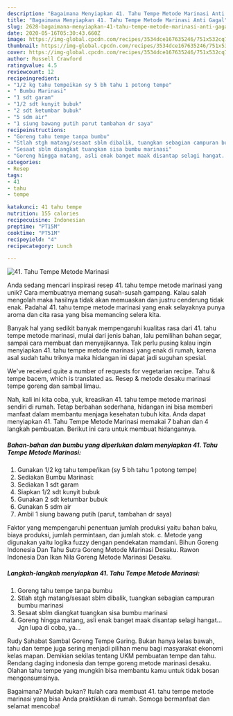 ```yaml
---
description: "Bagaimana Menyiapkan 41. Tahu Tempe Metode Marinasi Anti Gagal"
title: "Bagaimana Menyiapkan 41. Tahu Tempe Metode Marinasi Anti Gagal"
slug: 2628-bagaimana-menyiapkan-41-tahu-tempe-metode-marinasi-anti-gagal
date: 2020-05-16T05:30:43.660Z
image: https://img-global.cpcdn.com/recipes/3534dce167635246/751x532cq70/41-tahu-tempe-metode-marinasi-foto-resep-utama.jpg
thumbnail: https://img-global.cpcdn.com/recipes/3534dce167635246/751x532cq70/41-tahu-tempe-metode-marinasi-foto-resep-utama.jpg
cover: https://img-global.cpcdn.com/recipes/3534dce167635246/751x532cq70/41-tahu-tempe-metode-marinasi-foto-resep-utama.jpg
author: Russell Crawford
ratingvalue: 4.5
reviewcount: 12
recipeingredient:
- "1/2 kg tahu tempeikan sy 5 bh tahu 1 potong tempe"
- " Bumbu Marinasi"
- "1 sdt garam"
- "1/2 sdt kunyit bubuk"
- "2 sdt ketumbar bubuk"
- "5 sdm air"
- "1 siung bawang putih parut tambahan dr saya"
recipeinstructions:
- "Goreng tahu tempe tanpa bumbu"
- "Stlah stgh matang/sesaat sblm dibalik, tuangkan sebagian campuran bumbu marinasi"
- "Sesaat sblm diangkat tuangkan sisa bumbu marinasi"
- "Goreng hingga matang, asli enak banget maak disantap selagi hangat... Jgn lupa di coba, ya..."
categories:
- Resep
tags:
- 41
- tahu
- tempe

katakunci: 41 tahu tempe 
nutrition: 155 calories
recipecuisine: Indonesian
preptime: "PT15M"
cooktime: "PT51M"
recipeyield: "4"
recipecategory: Lunch

---
```



![41. Tahu Tempe Metode Marinasi](https://img-global.cpcdn.com/recipes/3534dce167635246/751x532cq70/41-tahu-tempe-metode-marinasi-foto-resep-utama.jpg)

Anda sedang mencari inspirasi resep 41. tahu tempe metode marinasi yang unik? Cara membuatnya memang susah-susah gampang. Kalau salah mengolah maka hasilnya tidak akan memuaskan dan justru cenderung tidak enak. Padahal 41. tahu tempe metode marinasi yang enak selayaknya punya aroma dan cita rasa yang bisa memancing selera kita.

Banyak hal yang sedikit banyak mempengaruhi kualitas rasa dari 41. tahu tempe metode marinasi, mulai dari jenis bahan, lalu pemilihan bahan segar, sampai cara membuat dan menyajikannya. Tak perlu pusing kalau ingin menyiapkan 41. tahu tempe metode marinasi yang enak di rumah, karena asal sudah tahu triknya maka hidangan ini dapat jadi suguhan spesial.

We&#39;ve received quite a number of requests for vegetarian recipe. Tahu &amp; tempe bacem, which is translated as. Resep &amp; metode desaku marinasi tempe goreng dan sambal limau.


Nah, kali ini kita coba, yuk, kreasikan 41. tahu tempe metode marinasi sendiri di rumah. Tetap berbahan sederhana, hidangan ini bisa memberi manfaat dalam membantu menjaga kesehatan tubuh kita. Anda dapat menyiapkan 41. Tahu Tempe Metode Marinasi memakai 7 bahan dan 4 langkah pembuatan. Berikut ini cara untuk membuat hidangannya.

<!--inarticleads1-->

##### Bahan-bahan dan bumbu yang diperlukan dalam menyiapkan 41. Tahu Tempe Metode Marinasi:

1. Gunakan 1/2 kg tahu tempe/ikan (sy 5 bh tahu 1 potong tempe)
1. Sediakan  Bumbu Marinasi:
1. Sediakan 1 sdt garam
1. Siapkan 1/2 sdt kunyit bubuk
1. Gunakan 2 sdt ketumbar bubuk
1. Gunakan 5 sdm air
1. Ambil 1 siung bawang putih (parut, tambahan dr saya)


Faktor yang mempengaruhi penentuan jumlah produksi yaitu bahan baku, biaya produksi, jumlah permintaan, dan jumlah stok. c. Metode yang digunakan yaitu logika fuzzy dengan pendekatan mamdani. Bihun Goreng Indonesia Dan Tahu Sutra Goreng Metode Marinasi Desaku. Rawon Indonesia Dan Ikan Nila Goreng Metode Marinasi Desaku. 

<!--inarticleads2-->

##### Langkah-langkah menyiapkan 41. Tahu Tempe Metode Marinasi:

1. Goreng tahu tempe tanpa bumbu
1. Stlah stgh matang/sesaat sblm dibalik, tuangkan sebagian campuran bumbu marinasi
1. Sesaat sblm diangkat tuangkan sisa bumbu marinasi
1. Goreng hingga matang, asli enak banget maak disantap selagi hangat... Jgn lupa di coba, ya...


Rudy Sahabat Sambal Goreng Tempe Garing. Bukan hanya kelas bawah, tahu dan tempe juga sering menjadi pilihan menu bagi masyarakat ekonomi kelas mapan. Demikian sekilas tentang UKM pembuatan tempe dan tahu. Rendang daging indonesia dan tempe goreng metode marinasi desaku. Olahan tahu tempe yang mungkin bisa membantu kamu untuk tidak bosan mengonsumsinya. 

Bagaimana? Mudah bukan? Itulah cara membuat 41. tahu tempe metode marinasi yang bisa Anda praktikkan di rumah. Semoga bermanfaat dan selamat mencoba!
